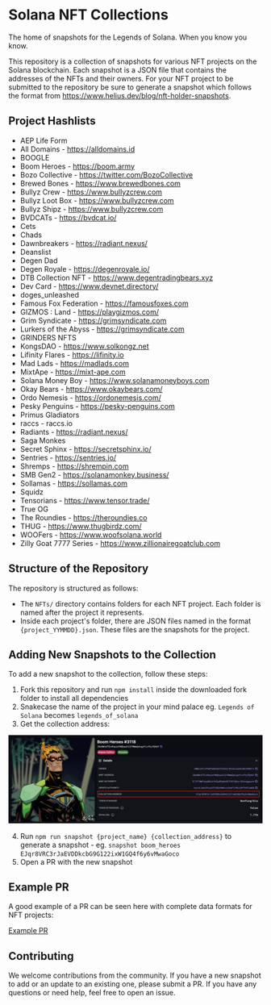 # Solana NFT Collections

The home of snapshots for the Legends of Solana. When you know you know.

This repository is a collection of snapshots for various NFT projects on the Solana blockchain. Each snapshot is a JSON file that contains the addresses of the NFTs and their owners. For your NFT project to be submitted to the repository be sure to generate a snapshot which follows the format from https://www.helius.dev/blog/nft-holder-snapshots.

## Project Hashlists

- AEP Life Form
- All Domains - https://alldomains.id
- BOOGLE
- Boom Heroes - https://boom.army
- Bozo Collective - https://twitter.com/BozoCollective
- Brewed Bones - https://www.brewedbones.com
- Bullyz Crew - https://www.bullyzcrew.com
- Bullyz Loot Box - https://www.bullyzcrew.com
- Bullyz Shipz - https://www.bullyzcrew.com
- BVDCATs - https://bvdcat.io/
- Cets
- Chads
- Dawnbreakers - https://radiant.nexus/
- Deanslist
- Degen Dad
- Degen Royale - https://degenroyale.io/
- DTB Collection NFT - https://www.degentradingbears.xyz
- Dev Card - https://www.devnet.directory/
- doges_unleashed
- Famous Fox Federation - https://famousfoxes.com
- GIZMOS : Land - https://playgizmos.com/
- Grim Syndicate - https://grimsyndicate.com
- Lurkers of the Abyss - https://grimsyndicate.com
- GRINDERS NFTS
- KongsDAO - https://www.solkongz.net
- Lifinity Flares - https://lifinity.io
- Mad Lads - https://madlads.com
- MixtApe - https://mixt-ape.com
- Solana Money Boy - https://www.solanamoneyboys.com
- Okay Bears - https://www.okaybears.com/
- Ordo Nemesis - https://ordonemesis.com/
- Pesky Penguins - https://pesky-penguins.com
- Primus Gladiators
- raccs - raccs.io
- Radiants - https://radiant.nexus/
- Saga Monkes
- Secret Sphinx - https://secretsphinx.io/
- Sentries - https://sentries.io/
- Shremps - https://shrempin.com
- SMB Gen2 - https://solanamonkey.business/
- Sollamas - https://sollamas.com
- Squidz
- Tensorians - https://www.tensor.trade/
- True OG
- The Roundies - https://theroundies.co
- THUG - https://www.thugbirdz.com/
- WOOFers - https://www.woofsolana.world
- Zilly Goat 7777 Series - https://www.zillionairegoatclub.com

## Structure of the Repository

The repository is structured as follows:

- The `NFTs/` directory contains folders for each NFT project. Each folder is named after the project it represents.
- Inside each project's folder, there are JSON files named in the format `{project_YYMMDD}.json`. These files are the snapshots for the project.

## Adding New Snapshots to the Collection

To add a new snapshot to the collection, follow these steps:

1. Fork this repository and run `npm install` inside the downloaded fork folder to install all dependencies
2. Snakecase the name of the project in your mind palace eg. `Legends of Solana` becomes `legends_of_solana`
3. Get the collection address:

![Collection Address](./assets/collection-address.png)

4. Run `npm run snapshot {project_name} {collection_address}` to generate a snapshot - eg. `snapshot boom_heroes EJqr8VRC3rJaEVDDkcbG9G122ixW1GQ4f6y6vMwaGoco`
5. Open a PR with the new snapshot

## Example PR

A good example of a PR can be seen here with complete data formats for NFT projects:

[Example PR](https://github.com/Legends-of-Sol/Solana-NFT-collections/pull/3)

## Contributing

We welcome contributions from the community. If you have a new snapshot to add or an update to an existing one, please submit a PR. If you have any questions or need help, feel free to open an issue.